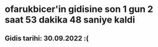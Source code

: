 # ofarukbicer'in gidisine son 1 gun 2 saat 53 dakika 48 saniye kaldi

## Gidis tarihi: 30.09.2022 :(